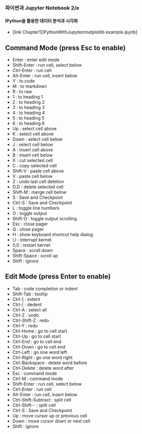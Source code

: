 ### 파이썬과 Jupyter Notebook 2/e 
#### IPython을 활용한 데이터 분석과 시각화
- [link Chapter1][PythonWithJupyter/matplotlib example.ipynb]


Command Mode (press Esc to enable)
----
- Enter : enter edit mode
- Shift-Enter : run cell, select below
- Ctrl-Enter : run cell
- Alt-Enter : run cell, insert below
- Y : to code
- M : to markdown
- R : to raw
- 1 : to heading 1
- 2 : to heading 2
- 3 : to heading 3
- 4 : to heading 4
- 5 : to heading 5
- 6 : to heading 6
- Up : select cell above
- K : select cell above
- Down : select cell below
- J : select cell below
- A : insert cell above
- B : insert cell below
- X : cut selected cell
- C : copy selected cell
- Shift-V : paste cell above
- V : paste cell below
- Z : undo last cell deletion
- D,D : delete selected cell
- Shift-M : merge cell below
- S : Save and Checkpoint
- Ctrl-S : Save and Checkpoint
- L : toggle line numbers
- O : toggle output
- Shift-O : toggle output scrolling
- Esc : close pager
- Q : close pager
- H : show keyboard shortcut help dialog
- I,I : interrupt kernel
- 0,0 : restart kernel
- Space : scroll down
- Shift-Space : scroll up
- Shift : ignore

Edit Mode (press Enter to enable)
----
- Tab : code completion or indent
- Shift-Tab : tooltip
- Ctrl-] : indent
- Ctrl-[ : dedent
- Ctrl-A : select all
- Ctrl-Z : undo
- Ctrl-Shift-Z : redo
- Ctrl-Y : redo
- Ctrl-Home : go to cell start
- Ctrl-Up : go to cell start
- Ctrl-End : go to cell end
- Ctrl-Down : go to cell end
- Ctrl-Left : go one word left
- Ctrl-Right : go one word right
- Ctrl-Backspace : delete word before
- Ctrl-Delete : delete word after
- Esc : command mode
- Ctrl-M : command mode
- Shift-Enter : run cell, select below
- Ctrl-Enter : run cell
- Alt-Enter : run cell, insert below
- Ctrl-Shift-Subtract : split cell
- Ctrl-Shift-- : split cell
- Ctrl-S : Save and Checkpoint
- Up : move cursor up or previous cell
- Down : move cursor down or next cell
- Shift : ignore

